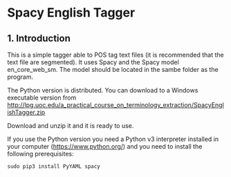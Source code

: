 # Spacy English Tagger

## 1. Introduction

This is a simple tagger able to POS tag text files (it is recommended that the text file are segmented). It uses Spacy and the Spacy model en_core_web_sm. The model should be located in the sambe folder as the program.

The Python version is distributed. You can download to a Windows executable version from http://lpg.uoc.edu/a_practical_course_on_terminology_extraction/SpacyEnglishTagger.zip 

Download and unzip it and it is ready to use.

If you use the Python version you need a Python v3 interpreter installed in your computer (https://www.python.org/) and you need to install the following prerequisites:

```sudo pip3 install PyYAML spacy```

